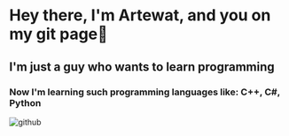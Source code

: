 # Hey there, I'm Artewat, and you on my git page👋
## I'm just a guy who wants to learn programming
### Now I'm learning such programming languages like: C++, C#, Python
![github](https://img.shields.io/badge/GitHub-000000?style=for-the-badge&logo=GitHub&logoColor=white)

